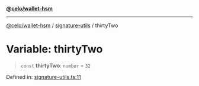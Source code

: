 [**@celo/wallet-hsm**](../../README.md)

***

[@celo/wallet-hsm](../../README.md) / [signature-utils](../README.md) / thirtyTwo

# Variable: thirtyTwo

> `const` **thirtyTwo**: `number` = `32`

Defined in: [signature-utils.ts:11](https://github.com/celo-org/developer-tooling/blob/master/packages/sdk/wallets/wallet-hsm/src/signature-utils.ts#L11)
